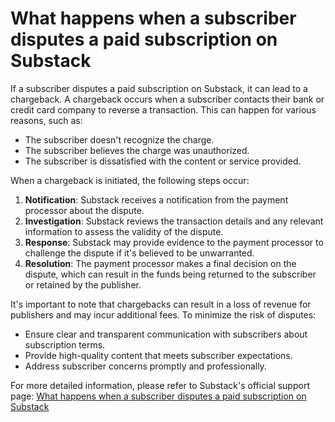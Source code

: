 # What happens when a subscriber disputes a paid subscription on Substack

If a subscriber disputes a paid subscription on Substack, it can lead to a chargeback. A chargeback occurs when a subscriber contacts their bank or credit card company to reverse a transaction. This can happen for various reasons, such as:

- The subscriber doesn't recognize the charge.
- The subscriber believes the charge was unauthorized.
- The subscriber is dissatisfied with the content or service provided.

When a chargeback is initiated, the following steps occur:

1. **Notification**: Substack receives a notification from the payment processor about the dispute.
2. **Investigation**: Substack reviews the transaction details and any relevant information to assess the validity of the dispute.
3. **Response**: Substack may provide evidence to the payment processor to challenge the dispute if it's believed to be unwarranted.
4. **Resolution**: The payment processor makes a final decision on the dispute, which can result in the funds being returned to the subscriber or retained by the publisher.

It's important to note that chargebacks can result in a loss of revenue for publishers and may incur additional fees. To minimize the risk of disputes:

- Ensure clear and transparent communication with subscribers about subscription terms.
- Provide high-quality content that meets subscriber expectations.
- Address subscriber concerns promptly and professionally.

For more detailed information, please refer to Substack's official support page: [What happens when a subscriber disputes a paid subscription on Substack](https://support.substack.com/hc/en-us/articles/21908957302292-What-happens-when-a-subscriber-disputes-a-paid-subscription-on-Substack)
